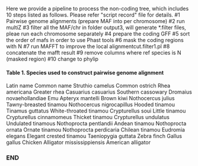 Here we provide a pipeline to process the non-coding tree, which includes 10 steps listed as follows. Please refer "script record" file for details.
#1 Pairwise genome alignments (prepare MAF into per chromosome)
#2 run  multiZ
#3 filter all the MAF/chr in folder output3, will generate *.filter files, pleae run each chromosome separately
#4 prepare the coding GFF
#5 sort the order of mafs in order to use Phast tools
#6 mask the coding regions with N
#7 run MAFFT to improve the local alignmentcut.filter1.pl
#8 concatenate the mafft result
#9 remove columns where ref species is N (masked region)
#10 change to phylip


####  Table 1. Species used to construct pairwise genome alignment ###      
Latin name	Common name
Struthio camelus	Common ostrich
Rhea americana	Greater rhea
Casuarius casuarius	Southern cassowary
Dromaius novaehollandiae	Emu
Apteryx mantelli	Brown kiwi
Nothocercus julius	Tawny-breasted tinamou
Nothocercus nigrocapillus	Hooded tinamou
Tinamus guttatus	White-throated tinamou
Crypturellus soui	Little tinamou
Crypturellus cinnamomeus	Thicket tinamou
Crypturellus undulatus	Undulated tinamous
Nothoprocta pentlandii	Andean tinamou
Nothoprocta ornata	Ornate tinamou
Nothoprocta perdicaria	Chilean tinamou
Eudromia elegans	Elegant crested tinamou
Taeniopygia guttata	Zebra finch
Gallus gallus	Chicken
Alligator mississippiensis	American alligator
### END ###
